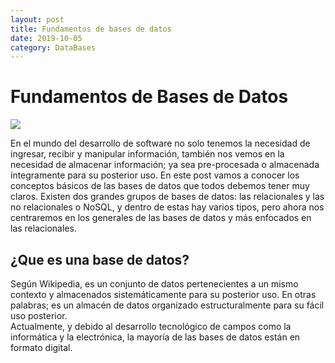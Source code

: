 ```yaml
---
layout: post
title: Fundamentos de bases de datos
date: 2019-10-05
category: DataBases
---
```


# Fundamentos de Bases de Datos  

![](https://cdn.emiliort.com/blog/images/25092018-GestBd_7.png)  

En el mundo del desarrollo de software no solo tenemos la necesidad de ingresar, recibir y manipular información, también nos vemos en la necesidad de almacenar información; ya sea pre-procesada o almacenada íntegramente para su posterior uso.
En este post vamos a conocer los conceptos básicos de las bases de datos que todos debemos tener muy claros.
Existen dos grandes grupos de bases de datos: las relacionales y las no relacionales o NoSQL, y dentro de estas hay varios tipos, pero ahora nos centraremos en los generales de las bases de datos y más enfocados en las relacionales.  

## ¿Que es una base de datos?  

Según Wikipedia, es un conjunto de datos pertenecientes a un mismo contexto y almacenados sistemáticamente para su posterior uso. En otras palabras; es un almacén de datos organizado estructuralmente para su fácil uso posterior.  
 Actualmente, y debido al desarrollo tecnológico de campos como la informática y la electrónica, la mayoría de las bases de datos están en formato digital.
